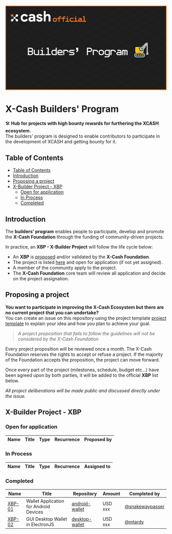 <div align=middle>

<a align="center" href="https://x-network.io/xcash"><img src="header.png" alt="X-Cash Builder Program"></a>

</div>

# X-Cash Builders' Program
🛠 **Hub for projects with high bounty rewards for furthering the XCASH ecosystem.**  
The builders' program is designed to enable contributors to participate in the development of XCASH and getting bounty for it.

## Table of Contents

- [Table of Contents](#table-of-contents)
- [Introduction](#introduction)
- [Proposing a project](#proposing-a-project)
- [X-Builder Project - XBP](#x-builder-project---xbp)
  - [Open for application](#open-for-application)
  - [In Process](#in-process)
  - [Completed](#completed)

## Introduction

The **builders' program** enables people to participate, develop and promote the **X-Cash Foundation** through the funding of community-driven projects.

In practice, an **XBP - X-Builder Project** will follow the life cycle below:
- An **XBP** is [proposed](#proposing-a-project) and/or validated by the **X-Cash Foundation**.
- The project is listed [here](#open-for-application) and open for application (if not yet assigned).
- A member of the community apply to the project.
- The **X-Cash Foundation** core team will review all application and decide on the project assignation.

## Proposing a project

**You want to participate in improving the X-Cash Ecosystem but there are no current project that you can undertake?**  
You can create an issue on this repository using the project template [project template]() to explain your idea and how you plan to achieve your goal.

> *A project proposition that fails to follow the guidelines will not be considered by the X-Cash Foundation*

Every project proposition will be reviewed once a month. The X-Cash Foundation reserves the rights to accept or refuse a project. If the majority of the Foundation accepts the proposition, the project can move forward.

Once every part of the project (milestones, schedule, budget etc...) have been agreed upon by both parties, it will be added to the official **XBP** list below.

*All project deliberations will be made public and discussed directly under the issue.*

## X-Builder Project - XBP

### Open for application

| Name | Title | Type | Recurrence | Proposed by |
| ---- | ----- | ---- | ---------- | ----------- |

### In Process

| Name | Title | Type | Recurrence | Assigned to |
| ---- | ----- | ---- | ---------- | ----------- |


### Completed

| Name             | Title                                  | Repository                                                          | Amount | Completed by                                         |
| ---------------- | -------------------------------------- | ------------------------------------------------------------------- | ------ | ---------------------------------------------------- |
| [XBP-01](XBP-01) | Wallet Application for Android Devices | [android-wallet](https://github.com/X-Cash-official/android-wallet) | USD xxx   | [@snakewaypasser](https://github.com/snakewaypasser) |
| [XBP-02](XBP-02) | GUI Desktop Wallet in ElectronJS       | [desktop-wallet](https://github.com/X-Cash-official/android-wallet) | USD xxx   | [@mtardy](https://github.com/mtardy)                 |

